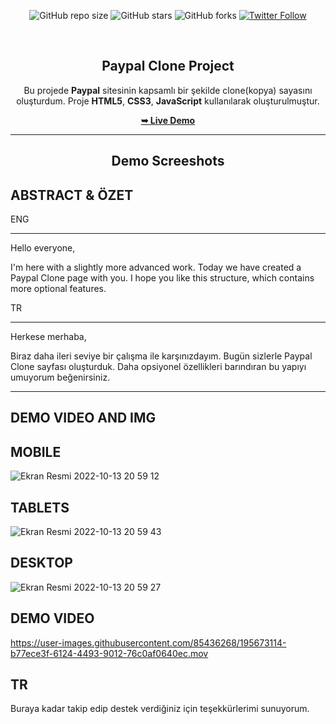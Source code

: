 <div align="center">
  
  ![GitHub repo size](https://img.shields.io/github/repo-size/tolgaugurlu/Paypal-Clone-Website)
  ![GitHub stars](https://img.shields.io/github/stars/tolgaugurlu/Paypal-Clone-Website)
  ![GitHub forks](https://img.shields.io/github/forks/tolgaugurlu/Paypal-Clone-Website?style=social)
  [![Twitter Follow](https://img.shields.io/twitter/follow/tolgaaugurlu?style=social)](https://twitter.com/intent/follow?screen_name=tolgaugurlu)
  
  <br>

  <h2 align="center">Paypal Clone Project</h2>

  Bu projede **Paypal** sitesinin kapsamlı bir şekilde clone(kopya) sayasını oluşturdum. Proje **HTML5**, **CSS3**, **JavaScript** kullanılarak oluşturulmuştur.

  <a href="https://tolgaugurlu.github.io/Paypal-Clone-Website/Paypal-Clone-Website/"><strong>➥ Live Demo</strong></a>

</div>
<hr>
<h2 align="center">Demo Screeshots</h2>

## ABSTRACT & ÖZET

ENG 
****
Hello everyone,

I'm here with a slightly more advanced work.
Today we have created a Paypal Clone page with you. I hope you like this structure, which contains more optional features.

TR
****
Herkese merhaba,

Biraz daha ileri seviye bir çalışma ile karşınızdayım. 
Bugün sizlerle Paypal Clone sayfası oluşturduk. Daha opsiyonel özellikleri barındıran bu yapıyı umuyorum beğenirsiniz.

****
## DEMO VIDEO AND IMG

## MOBILE

![Ekran Resmi 2022-10-13 20 59 12](https://user-images.githubusercontent.com/85436268/195672947-07f6d415-ce66-415c-a587-6f9ee82c8dc8.png)

## TABLETS

![Ekran Resmi 2022-10-13 20 59 43](https://user-images.githubusercontent.com/85436268/195673005-756ed74f-fbdd-4ed2-813c-22711e8b39b4.png)

## DESKTOP

![Ekran Resmi 2022-10-13 20 59 27](https://user-images.githubusercontent.com/85436268/195673073-3e5dce6d-fb0b-486f-990d-3f3b13d2f810.png)


## DEMO VIDEO


https://user-images.githubusercontent.com/85436268/195673114-b77ece3f-6124-4493-9012-76c0af0640ec.mov

## TR

Buraya kadar takip edip destek verdiğiniz için teşekkürlerimi sunuyorum.
